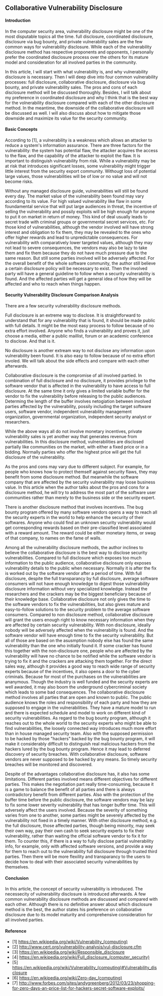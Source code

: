 ## Collaborative Vulnerability Disclosure

#### Introduction

 In the computer security area, vulnerability disclosure might be one of the most disputable topics all the time. full disclosure, coordinated disclosure, disclosure via bug bounty, and private vulnerability sales are the few common ways for vulnerability disclosure. While each of the vulnerability disclosure method has respective proponents and opponents, I personally prefer the coordinated disclosure process over the others for its mature model and consideration for all involved parties in the community.

 In this article, I will start with what vulnerability is, and why vulnerability disclosure is necessary. Then I will deep dive into four common vulnerability processes: full disclosure, collaborative disclosure, disclosure via bug bounty, and private vulnerability sales. The pros and cons of each disclosure method will be discussed thoroughly. Besides, I will talk about my preference in coordinated disclosure and why I think that is the best way for the volnerability disclosure compared with each of the other disclosure method. In the meantime, the downside of the collaborative disclosure will be discussed as well. I will also discuss about how to mitigate those downside and maximize its value for the security community. 

#### Basic Concepts

 According to [1], a vulnerability is a weakness which allows an attacker to reduce a system's information assurance. There are three factors for the vulnerability: the system has potential flaw, the attacker acquires the access to the flaw, and the capability of the attacker to exploit the flaw. It is important to distinguish vulnerability from risk. While a vulnerability may be at risk that introduces significant losses, some vulnerability might trigger little interest from the security export community. Withougt loss of potential large values, those vulnerabilities will be of low or no value and will not become risks.

 Without any managed disclosure guide, vulnerabilities will still be found every day. The market value of the vulnerability been found may vary according to its value. For high valued vulnerability like flaw in some foundamental service that will put large audiences in threat, the incentive of selling the vulnerability and possily exploits will be high enough for anyone to put it on market in return of money. This kind of deal usually leads to secret trade with criminal groups or governmental secret services, etc. For those kind of vulnerabilities, although the vendor involved will have strong interest and obligation to fix them, they may be revealed to the ones who offer higher rewards and lead to unpredictable consequences. For vulnerability with comparatively lower targeted values, although they may not lead to severe consequences, the vendors may also be lazy to take them and fix them because they do not have much pressure due to the same reason. But still some parties involved will be adversely affected. For the overall benefit of the whole software community, the author still believe a certain disclosure policy will be necessary to exist. Then the involved party will have a general guideline to follow when a security vulnerability is found. And the affected parties will get a general idea of how they will be affected and who to reach when things happen.

#### Security Vulnerability Disclosure Comparison Analysis

 There are a few security vulnerability disclosure methods. 

 Full disclosure is an extreme way to disclose. It is straightforward to understand that for any vulnerability that is found, it should be made public with full details. It might be the most easy process to follow because of no extra effort involved. Anyone who finds a vulnerability and proves it, just choose a media, either a public maillist, forum or an academic conference to disclose. And that is it.

 No disclosure is another extream way to not disclose any information upon vulnerability been found. It is also easy to follow because of no extra effort involed. We will talk about the side effects and compare with each other afterwards.
 
 Collaborative disclosure is the compromise of all involved partied. In combination of full disclosure and no disclosure, it provides privilege to the software vendor that is affected in the vulnerability to have access to full disclosure. At the same time it only gives a limited variable buffer for the vendor to fix the vulnerability before releasing to the public audiences. Determing the length of the buffer involves netogiation between involved parties affected by the vulnerability, possily including the target software users, software vendor, independent vulnerability management organization, governmental organization, independent security analyst or researchers.

 While the above ways all do not involve monetary incentives, private vulnerability sales is yet another way that generates revenue from vulnerabilities. In this disclosure method, vulnerabilities are disclosed partially like communities on the market, with either a fixed price or in a bidding. Normally parties who offer the highest price will get the full disclosure of the vulnerability.

 As the pros and cons may vary due to different subject. For example, for people who knows how to protect themself against security flaws, they may benefit from some disclosure method. But meanwhile the software company that are affected by the security vulnerability may loose business value. In this article when the author talks about the pros and cons for a disclosure method, he will try to address the most part of the software user communities rather than merely to the business side or the security expert. 

 There is another disclosure method that involves incentives. The bug bounty program offered by many software vendors opens a way to reach all the security experts in the world to help enhance the security of their softwares. Anyone who could find an unknown security vulnerability would get corresponding rewards based on their pre-classified level associated with a reward amount. The reward could be either monetary items, or swag of that company, to names on the fame of walls.

 Among all the vulnerability disclosure methods, the author inclines to believe the collaborative disclosure is the best way to disclose security vulnerabilities. Compared to full disclosure which exposes too much information to the public audience, collaborative disclosure only exposes vulnerability details to the public when necessary. Normally it is after the fix is worked out by the software vendor after a period of time. With full disclosure, despite the full transparancy by full disclosure, average software consumers will not have enough knowledge to digest those vulnerability disclosure information without very specialized knowledge. Instead the researchers and the crackers may be the biggest beneficiary because of their knowledge base. Collaborative disclosure not only gives the time to the software vendors to fix the vulnerabilities, but also gives mature and easy-to-follow solutions to the security problem to the average software consumers. Compared to non disclosure method, collaborative disclosure will grant the users enough right to know necessary information when they are affected by certain security vulnerability. With non disclosure, ideally nobody will be adversely affected when the vulnerability is found. And the software vendor will have enough time to fix the security vulnerability. But all of those are based on the asusmption nobody else has found the same vulnerability than the one who initially found it. If some cracker has found this together with the non-disclosure one, people who are affected by the vulnerability will have no chance to be notified while the software vendor is trying to fix it and the crackers are attacking them together. For the direct sales way, although it provides a good way to reach wide range of security experts because of the incentives, it also opens a door to the cyber criminals. Because for most of the purchases on the vulnerabilities are ananymous. Though the industry is well funded and the security experts are well awarded, it may also boom the underground cybercriminal society which leads to some bad consequences. The collaborative disclosure method involves all parties that are open and known to public. The public audience knows the roles and responsibility of each party and how they are supposed to engage in the vulnerabilities. They have a mature model to run and there is expected schedule and model to work on different kind of security vulnerabilities. As regard to the bug bounty program, although it reaches out to the whole world to the security experts who might be able to find vulnerabilities, the loosely connected way introduces much more effort than in house managed security team. Also with the supposed permission to be hacked by those "hackers" backed by the bug bounty program, it will make it considerably difficult to distinguish real malicious hackers from the hackers lured by the bug bounty program. Hence it may lead to deferred discovery of security breaches. With collaborative disclosure, software vendors are never supposed to be hacked by any means. So timely security breaches will be monitored and discovered.

Despite of the advantages collaborative disclosure has, it also has some limitations. Different parties involved means different objectives for different parties. This makes the negotiation part really time-consuming, because it is a game to balance the benefit of all parties and there is always contradictory benefit from different parties. Also with the protection of the buffer time before the public disclosure, the software vendors may be lazy to fix some lower severity vulnerability that has longer buffer time. This will adversely affect the users involved. Because the severity of something varies from one to another, some parties might be severely affected by the vulnerability not fixed in a timely manner. With other disclosure method, e.g. the full disclosure, those affected parties, though being minority, may seek their own way, pay their own cash to seek security experts to fix their vulnerability, rather than waiting the official software vendor to fix it for them. To counter this, if there is a way to fully disclose partial vulnerability info, for example, only with affected software versions, and provide a way for them to reach out to the vulnerability full disclosure through trusted third parties. Then there will be more flexility and transparancy to the users to decide how to deal with their associated security vulnerabilities by themselves.

#### Conclusion

In this article, the concept of security vulnerability is introduced. The necessecity of vulnerability disclosure is introduced afterwards. A few common vulnerability disclosure methods are discussed and compared with each other. Although there is no definitive answer about which disclosure method is the best, the author states his preference on collaborative disclosure due to its model maturity and comprehensive consideration for all involved parties. 

#### Reference
 * [1] https://en.wikipedia.org/wiki/Vulnerability_(computing)
 * [2] http://www.cert.org/vulnerability-analysis/vul-disclosure.cfm
 * [3] https://en.wikipedia.org/wiki/Responsible_disclosure
 * [4] https://en.wikipedia.org/wiki/Full_disclosure_(computer_security)
 * [5] https://en.wikipedia.org/wiki/Vulnerability_(computing)#Vulnerability_disclosure
 * [6] https://en.wikipedia.org/wiki/Zero-day_(computing)
 * [7] http://www.forbes.com/sites/andygreenberg/2012/03/23/shopping-for-zero-days-an-price-list-for-hackers-secret-software-exploits/

